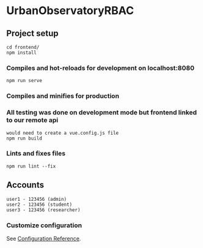 # UrbanObservatoryRBAC

## Project setup
```
cd frontend/
npm install
```

### Compiles and hot-reloads for development on localhost:8080
```
npm run serve
```

### Compiles and minifies for production
### All testing was done on development mode but frontend linked to our remote api
```
would need to create a vue.config.js file
npm run build
```

### Lints and fixes files
```
npm run lint --fix
```

## Accounts
```
user1 - 123456 (admin)
user2 - 123456 (student)
user3 - 123456 (researcher)
```


### Customize configuration
See [Configuration Reference](https://cli.vuejs.org/config/).
